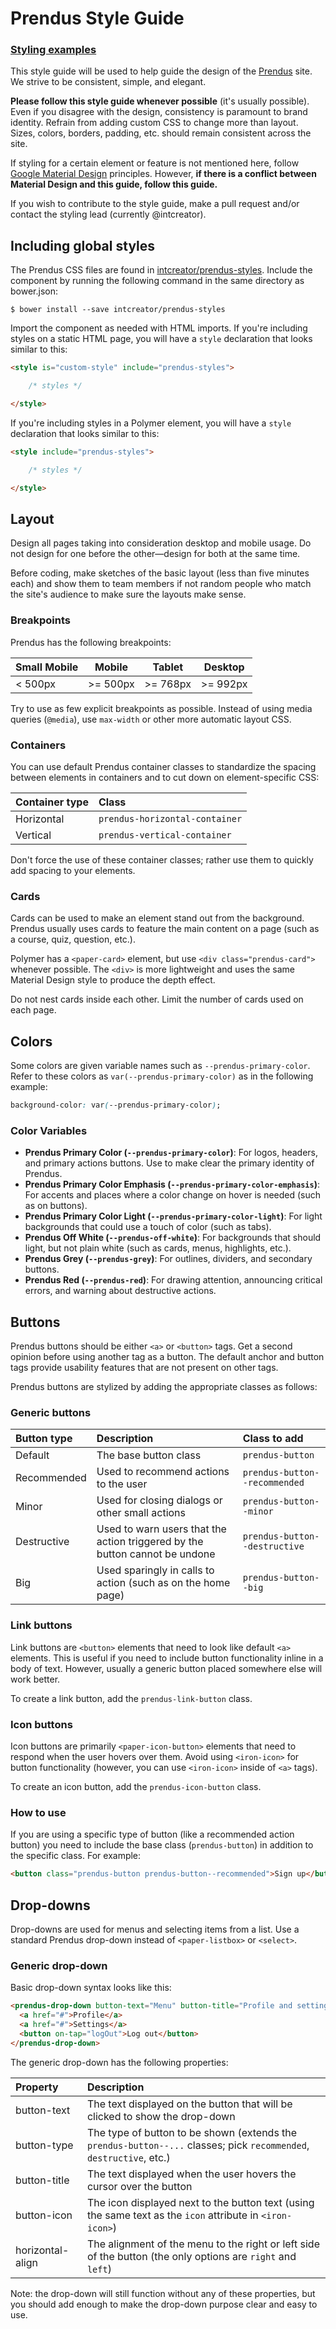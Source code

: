# Prendus Style Guide

### [Styling examples](https://prendus.github.io/style-guide/)

This style guide will be used to help guide the design of the [Prendus](https://prendus.com/) site.  We strive to be consistent, simple, and elegant.

**Please follow this style guide whenever possible** (it's usually possible).  Even if you disagree with the design, consistency is paramount to brand identity.  Refrain from adding custom CSS to change more than layout.  Sizes, colors, borders, padding, etc. should remain consistent across the site.

If styling for a certain element or feature is not mentioned here, follow [Google Material Design](https://material.google.com/) principles.  However, **if there is a conflict between Material Design and this guide, follow this guide.**

If you wish to contribute to the style guide, make a pull request and/or contact the styling lead (currently @intcreator).

## Including global styles

The Prendus CSS files are found in [intcreator/prendus-styles](https://github.com/intcreator/prendus-styles).  Include the component by running the following command in the same directory as bower.json:

```
$ bower install --save intcreator/prendus-styles
```

Import the component as needed with HTML imports.  If you're including styles on a static HTML page, you will have a `style` declaration that looks similar to this:

```html
<style is="custom-style" include="prendus-styles">

	/* styles */

</style>
```

If you're including styles in a Polymer element, you will have a `style` declaration that looks similar to this:

```html
<style include="prendus-styles">

	/* styles */

</style>
```

## Layout

Design all pages taking into consideration desktop and mobile usage.  Do not design for one before the other—design for both at the same time.

Before coding, make sketches of the basic layout (less than five minutes each) and show them to team members if not random people who match the site's audience to make sure the layouts make sense.

### Breakpoints

Prendus has the following breakpoints:

| Small Mobile | Mobile | Tablet | Desktop |
| --- | --- | --- | --- |
| < 500px | >= 500px | >= 768px | >= 992px |

Try to use as few explicit breakpoints as possible.  Instead of using media queries (`@media`), use `max-width` or other more automatic layout CSS.

### Containers

You can use default Prendus container classes to standardize the spacing between elements in containers and to cut down on element-specific CSS:

| Container type | Class |
| :------------- | :------------- |
| Horizontal | `prendus-horizontal-container` |
| Vertical | `prendus-vertical-container` |

Don't force the use of these container classes; rather use them to quickly add spacing to your elements.

### Cards

Cards can be used to make an element stand out from the background.  Prendus usually uses cards to feature the main content on a page (such as a course, quiz, question, etc.).

Polymer has a `<paper-card>` element, but use `<div class="prendus-card">` whenever possible.  The `<div>` is more lightweight and uses the same Material Design style to produce the depth effect.

Do not nest cards inside each other.  Limit the number of cards used on each page.

## Colors

Some colors are given variable names such as `--prendus-primary-color`.  Refer to these colors as `var(--prendus-primary-color)` as in the following example:

```css
background-color: var(--prendus-primary-color);
```

### Color Variables

- **Prendus Primary Color (`--prendus-primary-color`)**: For logos, headers, and primary actions buttons.  Use to make clear the primary identity of Prendus.
- **Prendus Primary Color Emphasis (`--prendus-primary-color-emphasis`)**: For accents and places where a color change on hover is needed (such as on buttons).
- **Prendus Primary Color Light (`--prendus-primary-color-light`)**: For light backgrounds that could use a touch of color (such as tabs).
- **Prendus Off White (`--prendus-off-white`)**: For backgrounds that should light, but not plain white (such as cards, menus, highlights, etc.).
- **Prendus Grey (`--prendus-grey`)**: For outlines, dividers, and secondary buttons.
- **Prendus Red (`--prendus-red`)**: For drawing attention, announcing critical errors, and warning about destructive actions.

## Buttons

Prendus buttons should be either `<a>` or `<button>` tags.  Get a second opinion before using another tag as a button.  The default anchor and button tags provide usability features that are not present on other tags.

Prendus buttons are stylized by adding the appropriate classes as follows:

### Generic buttons

| Button type | Description | Class to add |
| :-- | :-- | :-- |
| Default | The base button class | `prendus-button` |
| Recommended | Used to recommend actions to the user | `prendus-button--recommended` |
| Minor | Used for closing dialogs or other small actions | `prendus-button--minor` |
| Destructive | Used to warn users that the action triggered by the button cannot be undone | `prendus-button--destructive` |
| Big | Used sparingly in calls to action (such as on the home page) | `prendus-button--big` |

### Link buttons

Link buttons are `<button>` elements that need to look like default `<a>` elements.  This is useful if you need to include button functionality inline in a body of text.  However, usually a generic button placed somewhere else will work better.

To create a link button, add the `prendus-link-button` class.

### Icon buttons

Icon buttons are primarily `<paper-icon-button>` elements that need to respond when the user hovers over them.  Avoid using `<iron-icon>` for button functionality (however, you can use `<iron-icon>` inside of `<a>` tags).

To create an icon button, add the `prendus-icon-button` class.

### How to use

If you are using a specific type of button (like a recommended action button) you need to include the base class (`prendus-button`) in addition to the specific class.  For example:

```html
<button class="prendus-button prendus-button--recommended">Sign up</button>
```

## Drop-downs

Drop-downs are used for menus and selecting items from a list.  Use a standard Prendus drop-down instead of `<paper-listbox>` or `<select>`.

### Generic drop-down

Basic drop-down syntax looks like this:

```html
<prendus-drop-down button-text="Menu" button-title="Profile and settings">
  <a href="#">Profile</a>
  <a href="#">Settings</a>
  <button on-tap="logOut">Log out</button>
</prendus-drop-down>
```

The generic drop-down has the following properties:

| Property | Description |
| :------------- | :------------- |
| button-text | The text displayed on the button that will be clicked to show the drop-down |
| button-type | The type of button to be shown (extends the `prendus-button--...` classes; pick `recommended`, `destructive`, etc.) |
| button-title | The text displayed when the user hovers the cursor over the button |
| button-icon | The icon displayed next to the button text (using the same text as the `icon` attribute in `<iron-icon>`) |
| horizontal-align | The alignment of the menu to the right or left side of the button (the only options are `right` and `left`) |

Note: the drop-down will still function without any of these properties, but you should add enough to make the drop-down purpose clear and easy to use.
